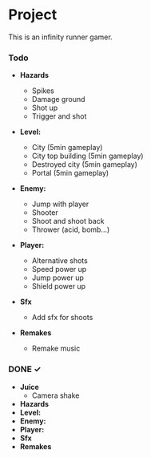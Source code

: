 # Project

This is an infinity runner gamer.

### Todo

- **Hazards**
  - Spikes
  - Damage ground
  - Shot up
  - Trigger and shot

- **Level:**
  - City (5min gameplay)
  - City top building (5min gameplay)
  - Destroyed city (5min gameplay)
  - Portal (5min gameplay)

- **Enemy:**
  - Jump with player
  - Shooter
  - Shoot and shoot back
  - Thrower (acid, bomb...)

- **Player:**
  - Alternative shots
  - Speed power up
  - Jump power up
  - Shield power up

- **Sfx**
  - Add sfx for shoots

- **Remakes**
  - Remake music

### DONE ✓

- **Juice**
  - Camera shake
- **Hazards**
- **Level:**
- **Enemy:**
- **Player:**
- **Sfx**
- **Remakes**